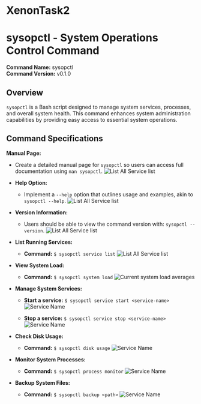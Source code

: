 # XenonTask2

# sysopctl - System Operations Control Command

**Command Name:** sysopctl  
**Command Version:** v0.1.0  

## Overview
`sysopctl` is a Bash script designed to manage system services, processes, and overall system health. This command enhances system administration capabilities by providing easy access to essential system operations.


## Command Specifications

 **Manual Page:**
  - Create a detailed manual page for `sysopctl` so users can access full documentation using `man sysopctl`.
    ![List All Service list]([https://res.cloudinary.com/dzqcqce5x/image/upload/v1729609796/WhatsApp_Image_2024-10-22_at_19.16.34_od2voi.jpg](https://res.cloudinary.com/dzqcqce5x/image/upload/v1729610795/WhatsApp_Image_2024-10-22_at_20.56.03_qodamm.jpg))


- **Help Option:**
  - Implement a `--help` option that outlines usage and examples, akin to `sysopctl --help`.
  ![List All Service list](https://res.cloudinary.com/dzqcqce5x/image/upload/v1729609796/WhatsApp_Image_2024-10-22_at_19.16.34_od2voi.jpg)

- **Version Information:**
  - Users should be able to view the command version with: `sysopctl --version`.
  ![List All Service list](https://res.cloudinary.com/dzqcqce5x/image/upload/v1729609795/WhatsApp_Image_2024-10-22_at_19.17.32_zg3tmp.jpg)



<!-- #### Part 1 | Level Easy -->

- **List Running Services:**
  - **Command:** `$ sysopctl service list`
  ![List All Service list](https://res.cloudinary.com/dzqcqce5x/image/upload/v1729609795/WhatsApp_Image_2024-10-22_at_19.32.08_awalmn.jpg)
  <!-- - **Expected Output:** List of all active services, similar to `systemctl list-units --type=service`. -->

- **View System Load:**
  - **Command:** `$ sysopctl system load`
  ![Current system load averages](https://res.cloudinary.com/dzqcqce5x/image/upload/v1729609795/WhatsApp_Image_2024-10-22_at_19.20.24_cofpeb.jpg)
  <!-- - **Expected Output:** Current system load averages, akin to the output from the `uptime` command. -->

<!-- #### Part 2 | Level Intermediate -->

- **Manage System Services:**
  - **Start a service:** `$ sysopctl service start <service-name>`
    ![Service Name](https://res.cloudinary.com/dzqcqce5x/image/upload/v1729609794/WhatsApp_Image_2024-10-22_at_19.38.08_wmbert.jpg)


  - **Stop a service:** `$ sysopctl service stop <service-name>`
    ![Service Name](https://res.cloudinary.com/dzqcqce5x/image/upload/v1729609794/WhatsApp_Image_2024-10-22_at_19.38.53_ocl2vh.jpg)
  <!-- - **Expected Output:** Status updates confirming the start or stop of services, similar to `systemctl start/stop`. -->

- **Check Disk Usage:**
  - **Command:** `$ sysopctl disk usage`
  ![Service Name](https://res.cloudinary.com/dzqcqce5x/image/upload/v1729609795/WhatsApp_Image_2024-10-22_at_19.19.39_ewsg2t.jpg)
  <!-- - **Expected Output:** Disk usage statistics by partition, similar to `df -h`. -->



- **Monitor System Processes:**
  - **Command:** `$ sysopctl process monitor`
    ![Service Name](https://res.cloudinary.com/dzqcqce5x/image/upload/v1729609795/WhatsApp_Image_2024-10-22_at_19.21.37_pnyk8s.jpg)
  <!-- - **Expected Output:** Real-time process activity, akin to `top` or `htop`. -->


- **Backup System Files:**
  - **Command:** `$ sysopctl backup <path>`
  ![Service Name](https://res.cloudinary.com/dzqcqce5x/image/upload/v1729609794/WhatsApp_Image_2024-10-22_at_19.53.38_vdnyyg.jpg)
  <!-- - **Expected Output:** Confirmation of backup initiation and status, potentially using `rsync` for file transfers. -->
